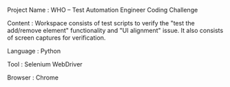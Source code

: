 
Project Name :
WHO – Test Automation Engineer Coding Challenge

Content :
Workspace consists of test scripts to verify the "test the add/remove element" functionality and  "UI alignment" issue.
It also consists of screen captures for verification.

Language :
Python

Tool :
Selenium WebDriver

Browser :
Chrome


